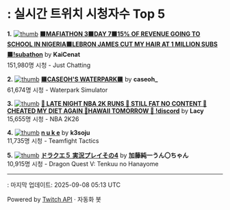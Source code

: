 # : 실시간 트위치 시청자수 Top 5

**1.** [![thumb](https://static-cdn.jtvnw.net/previews-ttv/live_user_kaicenat-320x180.jpg)](https://twitch.tv/KaiCenat)
**[🟩MAFIATHON 3🟩DAY 7🟩15% OF REVENUE GOING TO SCHOOL IN NIGERIA🟩LEBRON JAMES CUT MY HAIR AT 1 MILLION SUBS🟩!subathon](https://twitch.tv/KaiCenat)** by **KaiCenat**<br>151,980명 시청  - Just Chatting

**2.** [![thumb](https://static-cdn.jtvnw.net/previews-ttv/live_user_caseoh_-320x180.jpg)](https://twitch.tv/caseoh_)
**[🟨CASEOH'S WATERPARK🟨](https://twitch.tv/caseoh_)** by **caseoh_**<br>61,674명 시청  - Waterpark Simulator

**3.** [![thumb](https://static-cdn.jtvnw.net/previews-ttv/live_user_lacy-320x180.jpg)](https://twitch.tv/Lacy)
**[🏀 LATE NIGHT NBA 2K RUNS 🏀 STILL FAT NO CONTENT 🏀 CHEATED MY DIET AGAIN 🏀HAWAII TOMORROW 🏀 !discord](https://twitch.tv/Lacy)** by **Lacy**<br>15,655명 시청  - NBA 2K26

**4.** [![thumb](https://static-cdn.jtvnw.net/previews-ttv/live_user_k3soju-320x180.jpg)](https://twitch.tv/k3soju)
**[n u k e](https://twitch.tv/k3soju)** by **k3soju**<br>11,735명 시청  - Teamfight Tactics

**5.** [![thumb](https://static-cdn.jtvnw.net/previews-ttv/live_user_kato_junichi0817-320x180.jpg)](https://twitch.tv/加藤純一うん〇ちゃん)
**[ドラクエ５ 実況プレイその4](https://twitch.tv/加藤純一うん〇ちゃん)** by **加藤純一うん〇ちゃん**<br>10,915명 시청  - Dragon Quest V: Tenkuu no Hanayome


---
: 마지막 업데이트: 2025-09-08 05:13 UTC

Powered by [Twitch API](https://dev.twitch.tv/docs/api/reference) · 자동화 봇